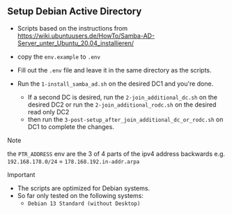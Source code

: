 ## Setup Debian Active Directory
- Scripts based on the instructions from https://wiki.ubuntuusers.de/HowTo/Samba-AD-Server_unter_Ubuntu_20.04_installieren/

- copy the `env.example` to `.env` 
- Fill out the `.env` file and leave it in the same directory as the scripts.

- Run the `1-install_samba_ad.sh` on the desired DC1 and you're done.
  - If a second DC is desired, run the `2-join_additional_dc.sh` on the desired DC2 or run the `2-join_additional_rodc.sh` on the desired read only DC2 
  - then run the `3-post-setup_after_join_additional_dc_or_rodc.sh` on DC1 to complete the changes.

> [!NOTE]
> the `PTR_ADDRESS` env are the 3 of 4 parts of the ipv4 address backwards
> e.g. `192.168.178.0/24` = `178.168.192.in-addr.arpa`

> [!IMPORTANT]
> - The scripts are optimized for Debian systems.
> - So far only tested on the following systems:
>   - `Debian 13 Standard (without Desktop)`

